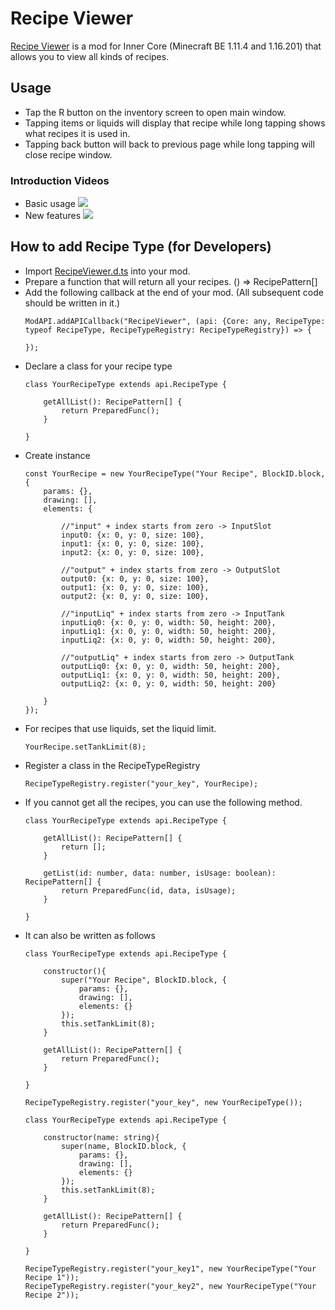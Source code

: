 # Recipe Viewer
[Recipe Viewer](https://icmods.mineprogramming.org/mod?id=455) is a mod for Inner Core (Minecraft BE 1.11.4 and 1.16.201) that allows you to view all kinds of recipes.

## Usage
* Tap the R button on the inventory screen to open main window.
* Tapping items or liquids will display that recipe while long tapping shows what recipes it is used in.
* Tapping back button will back to previous page while long tapping will close recipe window.
### Introduction Videos
* Basic usage  [![](http://img.youtube.com/vi/Cajagp_BZyU/0.jpg)](http://www.youtube.com/watch?v=Cajagp_BZyU)
* New features  [![](http://img.youtube.com/vi/XXLsaUkFfUE/0.jpg)](http://www.youtube.com/watch?v=XXLsaUkFfUE "")


## How to add Recipe Type (for Developers)
- Import [RecipeViewer.d.ts](/RecipeViewer.d.ts) into your mod.
- Prepare a function that will return all your recipes. () => RecipePattern[]
- Add the following callback at the end of your mod. (All subsequent code should be written in it.)
    ```
    ModAPI.addAPICallback("RecipeViewer", (api: {Core: any, RecipeType: typeof RecipeType, RecipeTypeRegistry: RecipeTypeRegistry}) => {

    });
  ```
- Declare a class for your recipe type
    ```
    class YourRecipeType extends api.RecipeType {

        getAllList(): RecipePattern[] {
            return PreparedFunc();
        }

    }
    ```
- Create instance
    ```
    const YourRecipe = new YourRecipeType("Your Recipe", BlockID.block, {
        params: {},
        drawing: [],
        elements: {

            //"input" + index starts from zero -> InputSlot
            input0: {x: 0, y: 0, size: 100},
            input1: {x: 0, y: 0, size: 100},
            input2: {x: 0, y: 0, size: 100},

            //"output" + index starts from zero -> OutputSlot
            output0: {x: 0, y: 0, size: 100},
            output1: {x: 0, y: 0, size: 100},
            output2: {x: 0, y: 0, size: 100},

            //"inputLiq" + index starts from zero -> InputTank
            inputLiq0: {x: 0, y: 0, width: 50, height: 200},
            inputLiq1: {x: 0, y: 0, width: 50, height: 200},
            inputLiq2: {x: 0, y: 0, width: 50, height: 200},

            //"outputLiq" + index starts from zero -> OutputTank
            outputLiq0: {x: 0, y: 0, width: 50, height: 200},
            outputLiq1: {x: 0, y: 0, width: 50, height: 200},
            outputLiq2: {x: 0, y: 0, width: 50, height: 200}

        }
    });
    ```
- For recipes that use liquids, set the liquid limit.
    ```
    YourRecipe.setTankLimit(8);
    ```
- Register a class in the RecipeTypeRegistry
    ```
    RecipeTypeRegistry.register("your_key", YourRecipe);
    ```
- If you cannot get all the recipes, you can use the following method.
    ```
    class YourRecipeType extends api.RecipeType {

        getAllList(): RecipePattern[] {
            return [];
        }

        getList(id: number, data: number, isUsage: boolean): RecipePattern[] {
            return PreparedFunc(id, data, isUsage);
        }

    }
    ```
- It can also be written as follows
    ```
    class YourRecipeType extends api.RecipeType {

        constructor(){
            super("Your Recipe", BlockID.block, {
                params: {},
                drawing: [],
                elements: {}
            });
            this.setTankLimit(8);
        }

        getAllList(): RecipePattern[] {
            return PreparedFunc();
        }

    }

    RecipeTypeRegistry.register("your_key", new YourRecipeType());
    ```
    ```
    class YourRecipeType extends api.RecipeType {

        constructor(name: string){
            super(name, BlockID.block, {
                params: {},
                drawing: [],
                elements: {}
            });
            this.setTankLimit(8);
        }

        getAllList(): RecipePattern[] {
            return PreparedFunc();
        }

    }

    RecipeTypeRegistry.register("your_key1", new YourRecipeType("Your Recipe 1"));
    RecipeTypeRegistry.register("your_key2", new YourRecipeType("Your Recipe 2"));
    ```